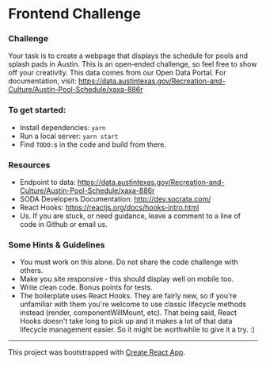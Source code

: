 # Frontend Challenge

### Challenge

Your task is to create a webpage that displays the schedule for pools and splash pads in Austin. This is an open‐ended challenge, so feel free to show off your creativity. This data comes from our Open Data Portal. For documentation, visit: https://data.austintexas.gov/Recreation-and-Culture/Austin-Pool-Schedule/xaxa-886r

### To get started:

- Install dependencies: `yarn`
- Run a local server: `yarn start`
- Find `TODO:`s in the code and build from there.

### Resources

- Endpoint to data: https://data.austintexas.gov/Recreation-and-Culture/Austin-Pool-Schedule/xaxa-886r
- SODA Developers Documentation: http://dev.socrata.com/
- React Hooks: https://reactjs.org/docs/hooks-intro.html
- Us. If you are stuck, or need guidance, leave a comment to a line of code in Github or email us.

### Some Hints & Guidelines

- You must work on this alone. Do not share the code challenge with others.
- Make you site responsive ‐ this should display well on mobile too.
- Write clean code. Bonus points for tests.
- The boilerplate uses React Hooks. They are fairly new, so if you're unfamiliar with them you're welcome to use classic lifecycle methods instead (render, componentWillMount, etc). That being said, React Hooks doesn't take long to pick up and it makes a lot of that data lifecycle management easier. So it might be worthwhile to give it a try. :)

---

This project was bootstrapped with [Create React App](https://github.com/facebookincubator/create-react-app).
